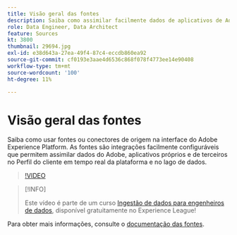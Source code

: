 ```yaml
---
title: Visão geral das fontes
description: Saiba como assimilar facilmente dados de aplicativos de Adobe, próprios e de terceiros no Perfil do cliente em tempo real da plataforma e no lago de dados.
role: Data Engineer, Data Architect
feature: Sources
kt: 3800
thumbnail: 29694.jpg
exl-id: e38d643a-27ea-49f4-87c4-eccdb860ea92
source-git-commit: cf0193e3aae4d6536c868f078f4773ee14e90408
workflow-type: tm+mt
source-wordcount: '100'
ht-degree: 11%

---
```


# Visão geral das fontes

Saiba como usar fontes ou conectores de origem na interface do Adobe Experience Platform. As fontes são integrações facilmente configuráveis que permitem assimilar dados do Adobe, aplicativos próprios e de terceiros no Perfil do cliente em tempo real da plataforma e no lago de dados.

>[!VIDEO](https://video.tv.adobe.com/v/29694?quality=12&learn=on)

>[!INFO]
>
> Este vídeo é parte de um curso [Ingestão de dados para engenheiros de dados](https://experienceleague.adobe.com/?recommended=ExperiencePlatform-D-1-2020.1.dataingestion?lang=pt-BR), disponível gratuitamente no Experience League!

Para obter mais informações, consulte o [documentação das fontes](https://experienceleague.adobe.com/docs/experience-platform/sources/home.html?lang=pt-BR).
